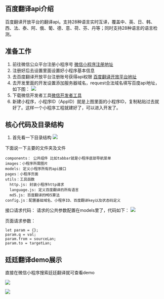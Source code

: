 ## 百度翻译api介绍

百度翻译开放平台的翻译api。支持28种语言实时互译，覆盖中、英、日、韩、西、法、泰、阿、俄、葡、德、意、荷、芬、丹等；同时支持28种语言的语言检测。

## 准备工作
1. 前往微信公众平台注册小程序号 [微信小程序注册地址](https://mp.weixin.qq.com/cgi-bin/wx?token=&lang=zh_CN)
2. 注册好后去设置里面设置好小程序基本信息
3. 去百度翻译开放平台注册账号获得api权限 [百度翻译开放平台地址](http://api.fanyi.baidu.com/api/trans/product/index)
3. 去开发里面的开发设置添加服务器域名，request合法域名填写百度api地址，如下图：
![](https://user-gold-cdn.xitu.io/2019/10/28/16e1179832267ccd?w=1023&h=789&f=png&s=64313)
4. 下载微信开发者工具[微信开发者工具](https://developers.weixin.qq.com/miniprogram/dev/devtools/download.html)
5. 新建小程序，小程序ID（AppID）就是上图里面的小程序ID，复制粘贴过去就好了。这样一个小程序工程就建好了，可以进入开发了。

## 核心代码及目录结构
1. 首先看一下目录结构
![](https://user-gold-cdn.xitu.io/2019/10/28/16e118b30f27168f?w=242&h=576&f=png&s=21160)

下面说一下主要的文件夹及文件

```
components： 公共组件 比如tabbar就是小程序底部导航菜单
images：小程序所需图片
models: 定义小程序所有的api接口
pages：小程序页面
utils：工具函数
  http.js: 封装小程序http请求
  language.js: 定义百度翻译的所有语言
  md5.js: 百度翻译的MD5算法
config.js：配置基础域名、小程序ID、百度翻译key以及状态码定义
```

接口请求代码：
请求的公共参数配置在models里了，代码如下：
![](https://user-gold-cdn.xitu.io/2019/10/28/16e119e35b0c0f2d?w=927&h=526&f=png&s=64454)

页面请求参数：
```
let param = {};
param.q = val;
param.from = sourceLan;
param.to = targetLan;
```

## 廷廷翻译demo展示

直接在微信小程序搜索廷廷翻译就可查看demo

![](https://user-gold-cdn.xitu.io/2019/10/28/16e1188c23c1586a?w=1080&h=1920&f=png&s=402346)

![](https://user-gold-cdn.xitu.io/2019/10/28/16e118908c3b3da3?w=1080&h=1920&f=png&s=107958)